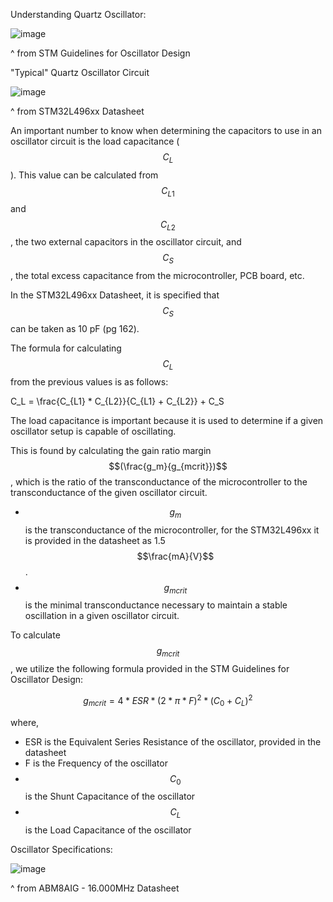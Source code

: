 Understanding Quartz Oscillator:

![image](https://github.com/user-attachments/assets/85cd5148-ce2a-4fbd-a08d-ce26c1ef1dc3)

^ from STM Guidelines for Oscillator Design


"Typical" Quartz Oscillator Circuit

![image](https://github.com/user-attachments/assets/01f797e7-4a3a-4e95-945f-4c46850442a9)

^ from STM32L496xx Datasheet

An important number to know when determining the capacitors to use in an oscillator circuit is the load capacitance ($$C_L$$).
This value can be calculated from $$C_{L1}$$ and $$C_{L2}$$, the two external capacitors in the oscillator circuit, and $$C_S$$, the total excess capacitance from the microcontroller, PCB board, etc.

In the STM32L496xx Datasheet, it is specified that $$C_S$$ can be taken as 10 pF (pg 162).

The formula for calculating $$C_L$$ from the previous values is as follows:

C_L = \frac{C_{L1} * C_{L2}}{C_{L1} + C_{L2}} + C_S

The load capacitance is important because it is used to determine if a given oscillator setup is capable of oscillating.


This is found by calculating the gain ratio margin $$(\frac{g_m}{g_{mcrit}})$$, which is the ratio of the transconductance of the microcontroller to the transconductance of the given oscillator circuit.
- $$g_m$$ is the transconductance of the microcontroller, for the STM32L496xx it is provided in the datasheet as 1.5 $$\frac{mA}{V}$$.
- $$g_{mcrit}$$ is the minimal transconductance necessary to maintain a stable oscillation in a given oscillator circuit.

To calculate $$g_{mcrit}$$, we utilize the following formula provided in the STM Guidelines for Oscillator Design:

$$g_{mcrit} = 4 * ESR * (2 * \pi * F)^2 * (C_0 + C_L)^2$$

where,
- ESR is the Equivalent Series Resistance of the oscillator, provided in the datasheet
- F is the Frequency of the oscillator
- $$C_0$$ is the Shunt Capacitance of the oscillator
- $$C_L$$ is the Load Capacitance of the oscillator

Oscillator Specifications:

![image](https://github.com/user-attachments/assets/8598e5f9-5cee-450d-86bb-195a21757449)

^ from ABM8AIG - 16.000MHz Datasheet

